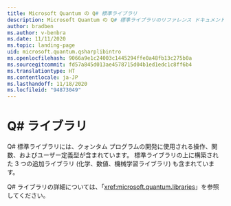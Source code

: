```yaml
---
title: Microsoft Quantum の Q# 標準ライブラリ
description: Microsoft Quantum の Q# 標準ライブラリのリファレンス ドキュメント
author: bradben
ms.author: v-benbra
ms.date: 11/11/2020
ms.topic: landing-page
uid: microsoft.quantum.qsharplibintro
ms.openlocfilehash: 9066a9e1c24003c1445294ffe0a48fb13c275b0a
ms.sourcegitcommit: fd57a845d013ae4578715d04b1ed1edc1c8ff6b4
ms.translationtype: HT
ms.contentlocale: ja-JP
ms.lasthandoff: 11/18/2020
ms.locfileid: "94873049"
---
```

# <a name="q-libraries"></a>Q# ライブラリ

Q# 標準ライブラリには、クォンタム プログラムの開発に使用される操作、関数、およびユーザー定義型が含まれています。 標準ライブラリの上に構築された 3 つの追加ライブラリ (化学、数値、機械学習ライブラリ) も含まれています。

Q# ライブラリの詳細については、「<xref:microsoft.quantum.libraries>」を参照してください。
